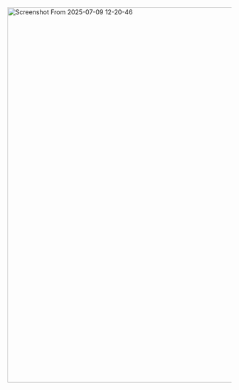 
<img width="1410" height="842" alt="Screenshot From 2025-07-09 12-20-46" src="https://github.com/user-attachments/assets/1b87b0d8-101c-4e1e-b17d-7c3199fb1fcd" />

